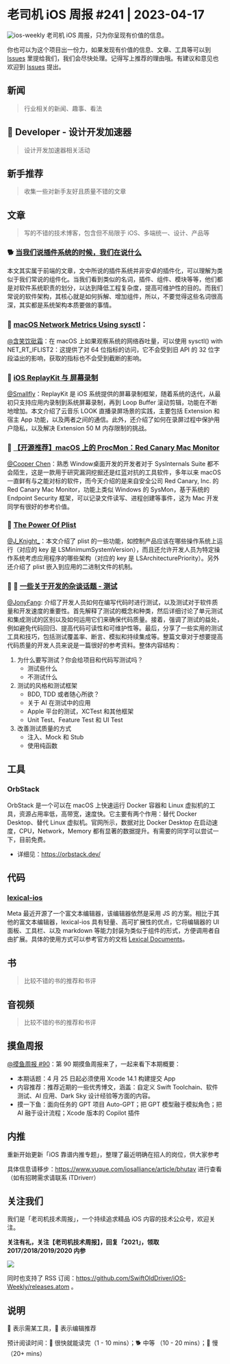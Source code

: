 # 老司机 iOS 周报 #241 | 2023-04-17

![ios-weekly](https://github.com/SwiftOldDriver/iOS-Weekly/blob/master/assets/ios-weekly.png?raw=true)
老司机 iOS 周报，只为你呈现有价值的信息。

你也可以为这个项目出一份力，如果发现有价值的信息、文章、工具等可以到 [Issues](https://github.com/SwiftOldDriver/iOS-Weekly/issues) 里提给我们，我们会尽快处理。记得写上推荐的理由哦。有建议和意见也欢迎到 [Issues](https://github.com/SwiftOldDriver/iOS-Weekly/issues) 提出。

## 新闻

> 行业相关的新闻、趣事、看法

##  Developer - 设计开发加速器

> 设计开发加速器相关活动

## 新手推荐

> 收集一些对新手友好且质量不错的文章

## 文章

> 写的不错的技术博客，包含但不局限于 iOS、多端统一、设计、产品等
### 🐕 [当我们说插件系统的时候，我们在说什么](https://mp.weixin.qq.com/s/mp4WL6Z2ESQTbK_B7ba8Fg)
本文其实属于前端的文章，文中所说的插件系统并非安卓的插件化，可以理解为类似于我们常说的组件化。当我们看到类似的名词，插件、组件、模块等等，他们都是对软件系统职责的划分，以达到降低工程复杂度，提高可维护性的目的。而我们常说的软件架构，其核心就是如何拆解、增加组件，所以，不要觉得这些名词很高深，其实都是系统架构本质要做的事情。

### 🐎 [macOS Network Metrics Using sysctl](https://milen.me/writings/macos-network-metrics-sysctl-net-rt-iflist2/)：

[@含笑饮砒霜](https://weibo.com/chinafishnews/)：在 macOS 上如果观察系统的网络吞吐量，可以使用 sysctl() with NET_RT_IFLIST2：这提供了对 64 位指标的访问，它不会受到旧 API 的 32 位字段溢出的影响，获取的指标也不会受到截断的影响。

### 🐎 [iOS ReplayKit 与 屏幕录制](https://mp.weixin.qq.com/s/NbT1BE0CmYkyMXeVIekCpQ)

[@Smallfly](https://github.com/iostalks)：ReplayKit 是 iOS 系统提供的屏幕录制框架，随着系统的迭代，从最初只支持应用内录制到系统屏幕录制，再到 Loop Buffer 滚动剪辑，功能在不断地增加。本文介绍了云音乐 LOOK 直播录屏场景的实践，主要包括 Extension 和宿主 App 功能，以及两者之间的通信。此外，还介绍了如何在录屏过程中保护用户隐私，以及解决 Extension 50 M 内存限制的挑战。

### 🐎 [【开源推荐】macOS 上的 ProcMon：Red Canary Mac Monitor](https://mp.weixin.qq.com/s/16SQfbl7YuHjumkKXDXtyA)

[@Cooper Chen](https://github.com/cjlcooper)：熟悉 Window桌面开发的开发者对于 SysInternals Suite 都不会陌生，这是一款用于研究漏洞挖掘还是红蓝对抗的工具软件，多年以来 macOS 一直鲜有与之能对标的软件，而今天介绍的是来自安全公司 Red Canary, Inc. 的 Red Canary Mac Monitor，功能上类似 Windows 的 SysMon，基于系统的 Endpoint Security 框架，可以记录文件读写、进程创建等事件，这为 Mac 开发同学有很好的参考价值。

### 🐎 [The Power Of Plist](https://redsweater.com/blog/2083/the-power-of-plist)

[@J_Knight_](https://github.com/knightsj)：本文介绍了 plist 的一些功能，如控制产品应该在哪些操作系统上运行（对应的 key 是 LSMinimumSystemVersion），而且还允许开发人员为特定操作系统考虑应用程序的哪些架构（对应的 key 是 LSArchitecturePriority）。另外还介绍了 plist 嵌入到应用的二进制文件的机制。

### 🌟 🐎 [一些关于开发的杂谈话题 - 测试](https://onevcat.com/2023/04/dev-talk-testing/)

[@JonyFang](https://github.com/jonyfang): 介绍了开发人员如何在编写代码时进行测试，以及测试对于软件质量和开发速度的重要性。首先解释了测试的概念和种类，然后详细讨论了单元测试和集成测试的区别以及如何运用它们来确保代码质量。接着，强调了测试的益处，例如避免代码回归、提高代码可读性和可维护性等。最后，分享了一些实用的测试工具和技巧，包括测试覆盖率、断言、模拟和持续集成等。整篇文章对于想要提高代码质量的开发人员来说是一篇很好的参考资料。整体内容结构：

1. 为什么要写测试？你会给项目和代码写测试吗？
	- 测试些什么
	- 不测试什么
2. 测试的风格和测试框架
	- BDD, TDD 或者随心所欲？
	- 关于 AI 在测试中的应用
	- Apple 平台的测试，XCTest 和其他框架
	- Unit Test、Feature Test 和 UI Test
3. 改善测试质量的方式
	- 注入、Mock 和 Stub
	- 使用纯函数

## 工具
### OrbStack

OrbStack 是一个可以在 macOS 上快速运行 Docker 容器和 Linux 虚拟机的工具，资源占用率低，高带宽，速度快。它主要有两个作用：替代 Docker Desktop、替代 Linux 虚拟机。官网所示，数据对比 Docker Desktop 在启动速度，CPU，Network，Memory 都有显著的数据提升。有需要的同学可以尝试一下，目前免费。

- 详细见：https://orbstack.dev/

## 代码

### [lexical-ios](https://github.com/facebook/lexical-ios)
Meta 最近开源了一个富文本编辑器，该编辑器依然是采用 JS 的方案。相比于其他的富文本编辑器，lexical-ios 具有轻量、高可扩展性的优点，它将编辑器的 UI 面板、工具栏、以及 markdown 等能力封装为类似于组件的形式，方便调用者自由扩展。具体的使用方式可以参考官方的文档 [Lexical Documents](https://facebook.github.io/lexical-ios/documentation/lexical/)。


## 书

> 比较不错的书的推荐和书评

## 音视频

> 比较不错的书的推荐和书评

## 摸鱼周报

[@摸鱼周报 #90](https://mp.weixin.qq.com/s/Bx8N9HqMP5HE9mzy6l3QVA)：第 90 期摸鱼周报来了，一起来看下本期概要：

* 本期话题：4 月 25 日起必须使用 Xcode 14.1 构建提交 App
* 内容推荐：推荐近期的一些优秀博文，涵盖：自定义 Swift Toolchain、软件测试、AI 应用、Dark Sky 设计经验等方面的内容。
* 摸一下鱼：面向任务的 GPT 项目 Auto-GPT；把 GPT 模型融于模拟角色；把 AI 融于设计流程；Xcode 版本的 Copilot 插件

## 内推

重新开始更新「iOS 靠谱内推专题」，整理了最近明确在招人的岗位，供大家参考

具体信息请移步：https://www.yuque.com/iosalliance/article/bhutav 进行查看（如有招聘需求请联系 iTDriverr）

## 关注我们

我们是「老司机技术周报」，一个持续追求精品 iOS 内容的技术公众号，欢迎关注。

**关注有礼，关注【老司机技术周报】，回复「2021」，领取 2017/2018/2019/2020 内参**

![](https://github.com/SwiftOldDriver/iOS-Weekly/blob/master/assets/qrcode_for_wechat.jpg?raw=true)

同时也支持了 RSS 订阅：https://github.com/SwiftOldDriver/iOS-Weekly/releases.atom 。

## 说明

🚧 表示需某工具，🌟 表示编辑推荐

预计阅读时间：🐎 很快就能读完（1 - 10 mins）；🐕 中等 （10 - 20 mins）；🐢 慢（20+ mins）
